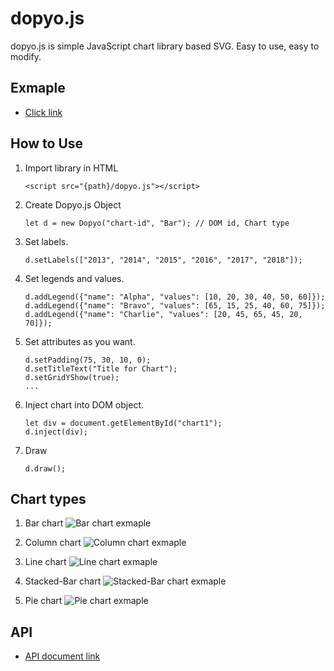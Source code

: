 # dopyo.js
dopyo.js is simple JavaScript chart library based SVG.
Easy to use, easy to modify.

## Exmaple
- [Click link](http://park108-dopyo-js.s3-website.ap-northeast-2.amazonaws.com)

## How to Use
1. Import library in HTML
	```
	<script src="{path}/dopyo.js"></script>
	```

2. Create Dopyo.js Object
	```
	let d = new Dopyo("chart-id", "Bar"); // DOM id, Chart type
	```

3. Set labels.
	```
	d.setLabels(["2013", "2014", "2015", "2016", "2017", "2018"]);
	```

4. Set legends and values.
	```
	d.addLegend({"name": "Alpha", "values": [10, 20, 30, 40, 50, 60]});
	d.addLegend({"name": "Bravo", "values": [65, 15, 25, 40, 60, 75]});
	d.addLegend({"name": "Charlie", "values": [20, 45, 65, 45, 20, 70]});
	```

5. Set attributes as you want.
	```
	d.setPadding(75, 30, 10, 0);
	d.setTitleText("Title for Chart");
	d.setGridYShow(true);
	...
	```

6. Inject chart into DOM object.
	```
	let div = document.getElementById("chart1");
	d.inject(div);
	```

7. Draw
	```
	d.draw();
	```

## Chart types
1. Bar chart
	![Bar chart exmaple](http://park108-dopyo-js.s3-website.ap-northeast-2.amazonaws.com/document/bar.png)

2. Column chart
	![Column chart exmaple](http://park108-dopyo-js.s3-website.ap-northeast-2.amazonaws.com/document/column.png)

3. Line chart
	![Line chart exmaple](http://park108-dopyo-js.s3-website.ap-northeast-2.amazonaws.com/document/line.png)

4. Stacked-Bar chart
	![Stacked-Bar chart exmaple](http://park108-dopyo-js.s3-website.ap-northeast-2.amazonaws.com/document/stacked-bar.png)

5. Pie chart
	![Pie chart exmaple](http://park108-dopyo-js.s3-website.ap-northeast-2.amazonaws.com/document/pie.png)


## API
- [API document link](http://park108-dopyo-js.s3-website.ap-northeast-2.amazonaws.com/jsdoc/Dopyo.html)